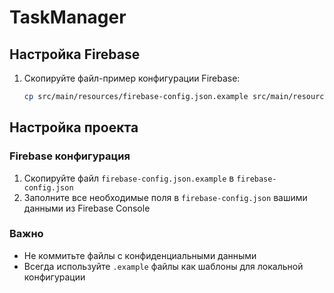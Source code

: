 # TaskManager

## Настройка Firebase

1. Скопируйте файл-пример конфигурации Firebase:
   ```bash
   cp src/main/resources/firebase-config.json.example src/main/resources/firebase-config.json
## Настройка проекта

### Firebase конфигурация
1. Скопируйте файл `firebase-config.json.example` в `firebase-config.json`
2. Заполните все необходимые поля в `firebase-config.json` вашими данными из Firebase Console

### Важно
- Не коммитьте файлы с конфиденциальными данными
- Всегда используйте `.example` файлы как шаблоны для локальной конфигурации